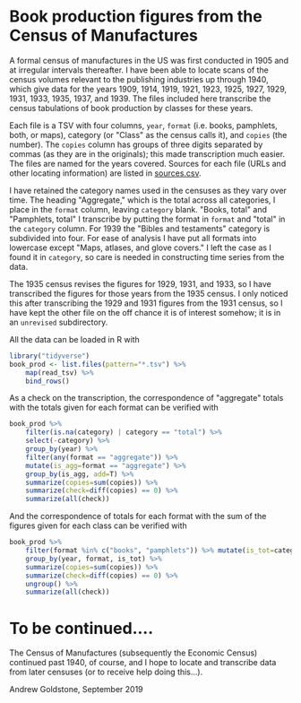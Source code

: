 # Book production figures from the Census of Manufactures

A formal census of manufactures in the US was first conducted in 1905 and at irregular intervals thereafter. I have been able to locate scans of the census volumes relevant to the publishing industries up through 1940, which give data for the years 1909, 1914, 1919, 1921, 1923, 1925, 1927, 1929, 1931, 1933, 1935, 1937, and 1939. The files included here transcribe the census tabulations of book production by classes for these years.

Each file is a TSV with four columns, `year`, `format` (i.e. books, pamphlets, both, or maps), category (or "Class" as the census calls it), and `copies` (the number). The `copies` column has groups of three digits separated by commas (as they are in the originals); this made transcription much easier. The files are named for the years covered. Sources for each file (URLs and other locating information) are listed in [sources.csv](sources.csv).

I have retained the category names used in the censuses as they vary over time. The heading "Aggregate," which is the total across all categories, I place in the `format` column, leaving `category` blank. "Books, total" and "Pamphlets, total" I transcribe by putting the format in `format` and "total" in the `category` column. For 1939 the "Bibles and testaments" category is subdivided into four. For ease of analysis I have put all formats into lowercase except "Maps, atlases, and glove covers." I left the case as I found it in `category`, so care is needed in constructing time series from the data.

The 1935 census revises the figures for 1929, 1931, and 1933, so I have transcribed the figures for those years from the 1935 census. I only noticed this after transcribing the 1929 and 1931 figures from the 1931 census, so I have kept the other file on the off chance it is of interest somehow; it is in an `unrevised` subdirectory.

All the data can be loaded in R with

```r
library("tidyverse")
book_prod <- list.files(pattern="*.tsv") %>%
    map(read_tsv) %>%
    bind_rows()
```

As a check on the transcription, the correspondence of "aggregate" totals with the totals given for each format can be verified with

```r
book_prod %>%
    filter(is.na(category) | category == "total") %>%
    select(-category) %>%
    group_by(year) %>%
    filter(any(format == "aggregate")) %>%
    mutate(is_agg=format == "aggregate") %>%
    group_by(is_agg, add=T) %>%
    summarize(copies=sum(copies)) %>%
    summarize(check=diff(copies) == 0) %>%
    summarize(all(check))
```

And the correspondence of totals for each format with the sum of the figures given for each class can be verified with

```r
book_prod %>%
    filter(format %in% c("books", "pamphlets")) %>% mutate(is_tot=category=="total") %>%
    group_by(year, format, is_tot) %>%
    summarize(copies=sum(copies)) %>%
    summarize(check=diff(copies) == 0) %>%
    ungroup() %>%
    summarize(all(check))
```

# To be continued....

The Census of Manufactures (subsequently the Economic Census) continued past 1940, of course, and I hope to locate and transcribe data from later censuses (or to receive help doing this...).

Andrew Goldstone, September 2019
